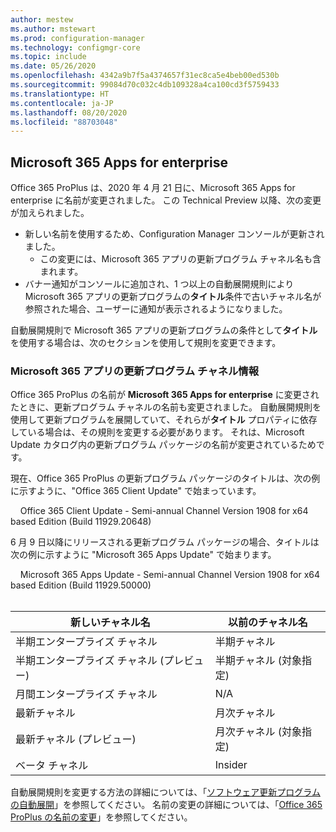 ```yaml
---
author: mestew
ms.author: mstewart
ms.prod: configuration-manager
ms.technology: configmgr-core
ms.topic: include
ms.date: 05/26/2020
ms.openlocfilehash: 4342a9b7f5a4374657f31ec8ca5e4beb00ed530b
ms.sourcegitcommit: 99084d70c032c4db109328a4ca100cd3f5759433
ms.translationtype: HT
ms.contentlocale: ja-JP
ms.lasthandoff: 08/20/2020
ms.locfileid: "88703048"
---
```

## <a name="microsoft-365-apps-for-enterprise"></a><a name="bkmk_365_apps"></a> Microsoft 365 Apps for enterprise
<!--6298093-->
Office 365 ProPlus は、2020 年 4 月 21 日に、Microsoft 365 Apps for enterprise に名前が変更されました。 この Technical Preview 以降、次の変更が加えられました。

- 新しい名前を使用するため、Configuration Manager コンソールが更新されました。
   - この変更には、Microsoft 365 アプリの更新プログラム チャネル名も含まれます。
- バナー通知がコンソールに追加され、1 つ以上の自動展開規則により Microsoft 365 アプリの更新プログラムの**タイトル**条件で古いチャネル名が参照された場合、ユーザーに通知が表示されるようになりました。

自動展開規則で Microsoft 365 アプリの更新プログラムの条件として**タイトル**を使用する場合は、次のセクションを使用して規則を変更できます。

### <a name="update-channel-information-for-microsoft-365-apps"></a><a name="bkmk_channel"></a> Microsoft 365 アプリの更新プログラム チャネル情報
<!--6298093-->
Office 365 ProPlus の名前が **Microsoft 365 Apps for enterprise** に変更されたときに、更新プログラム チャネルの名前も変更されました。 自動展開規則を使用して更新プログラムを展開していて、それらが**タイトル** プロパティに依存している場合は、その規則を変更する必要があります。 それは、Microsoft Update カタログ内の更新プログラム パッケージの名前が変更されているためです。

現在、Office 365 ProPlus の更新プログラム パッケージのタイトルは、次の例に示すように、"Office 365 Client Update" で始まっています。

&nbsp; &nbsp; Office 365 Client Update - Semi-annual Channel Version 1908 for x64 based Edition (Build 11929.20648)

6 月 9 日以降にリリースされる更新プログラム パッケージの場合、タイトルは次の例に示すように "Microsoft 365 Apps Update" で始まります。

&nbsp; &nbsp; Microsoft 365 Apps Update - Semi-annual Channel Version 1908 for x64 based Edition (Build 11929.50000)
</br>
</br>

|新しいチャネル名|以前のチャネル名|
|--|--|
|半期エンタープライズ チャネル|半期チャネル|
|半期エンタープライズ チャネル (プレビュー)|半期チャネル (対象指定)|
|月間エンタープライズ チャネル|N/A|
|最新チャネル|月次チャネル|
|最新チャネル (プレビュー)|月次チャネル (対象指定)|
|ベータ チャネル|Insider|

自動展開規則を変更する方法の詳細については、「[ソフトウェア更新プログラムの自動展開](../../../../../sum/deploy-use/automatically-deploy-software-updates.md)」を参照してください。 名前の変更の詳細については、「[Office 365 ProPlus の名前の変更](/deployoffice/name-change)」を参照してください。